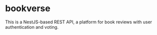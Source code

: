 # bookverse
This is a NestJS-based REST API, a platform for book reviews with user authentication and voting.
